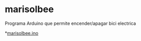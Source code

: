 # marisolbee
Programa Arduino que permite encender/apagar bici electrica

*[marisolbee.ino](marisolbee.ino)
